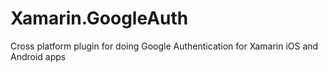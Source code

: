 # Xamarin.GoogleAuth
Cross platform plugin for doing Google Authentication for Xamarin iOS and Android apps

